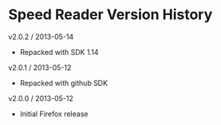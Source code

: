Speed Reader Version History
============================

v2.0.2 / 2013-05-14  
- Repacked with SDK 1.14  

v2.0.1 / 2013-05-12  
- Repacked with github SDK  

v2.0.0 / 2013-05-12  
- Initial Firefox release  
